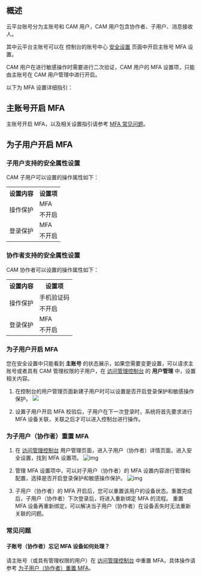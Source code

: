 ## 概述
云平台账号分为主账号和 CAM 用户，CAM 用户包含协作者、子用户、消息接收人。

其中云平台主账号可以在 控制台的账号中心 [安全设置](http://console.tce.fsphere.cn/developer/security) 页面中开启主账号 MFA 设置。

CAM 用户在进行敏感操作时需要进行二次验证，CAM 用户的 MFA 设置项，只能由主账号在 CAM 用户管理中进行开启。

以下为 MFA 设置详细指引：
## 主账号开启 MFA
主账号开启 MFA，以及相关设置指引请参考 [MFA 常见问题](http://tce.fsphere.cn/document/product/378/12036)。

## 为子用户开启 MFA

### 子用户支持的安全属性设置
CAM 子用户可以设置的操作属性如下：
<table>
<tr>
<th>设置内容</th>
<th>设置项</th>
</tr>
<tr>
<td rowspan="2">操作保护</td>
<td>MFA</td>
</tr>
<tr>
<td>不开启</td>
</tr>
<tr>
<td rowspan="2">登录保护</td>
<td>MFA</td>
</tr>
<tr>
<td>不开启</td>
</tr>
</table>

### 协作者支持的安全属性设置
CAM 协作者可以设置的操作属性如下：
<table>
<tr>
<th>设置内容</th>
<th>设置项</th>
</tr>
<tr>
<td rowspan="2">操作保护</td>
<td>手机验证码</td>
</tr>
<tr>
<td>不开启</td>
</tr>
<tr>
<td rowspan="2">登录保护</td>
<td>MFA</td>
</tr>
<tr>
<td>不开启</td>
</tr>
</table>

### 为子用户开启 MFA
您在安全设置中只能看到 **主账号** 的状态展示，如果您需要变更设置，可以请求主账号或者具有 CAM 管理权限的子用户，在 [访问管理控制台](http://console.tce.fsphere.cn/cam) 的 **用户管理** 中，设置相关内容。

1. 在控制台的用户管理页面新建子用户时可以设置是否开启登录保护和敏感操作保护。
![](http://imgcache.tce.fsphere.cn/image/main.qcloudimg.com/raw/086d82025e720830d57c2824180a8e98.png)

2. 设置子用户开启 MFA 校验后，子用户在下一次登录时，系统将首先要求进行 MFA 设备关联，关联之后才可以进入控制台进行操作。



### 为子用户（协作者）重置 MFA
1. 在 [访问管理控制台](http://console.tce.fsphere.cn/cam) 用户管理页面，进入子用户（协作者）详情页面，进入安全设置，找到 MFA 设置项。
![img](http://imgcache.tce.fsphere.cn/image/main.qcloudimg.com/raw/7e15061c3e6d8032e0e711fde84585ad.png) 
2. 管理 MFA 设置项中，可以对子用户（协作者）的 MFA 设置内容进行管理和配置，选择是否开启登录保护和敏感操作保护。
![img](http://imgcache.tce.fsphere.cn/image/main.qcloudimg.com/raw/005403ec1dc438cf3d7194c15afa53d8.png) 

3. 子用户（协作者）的 MFA 开启后，您可以重置该用户的设备状态。重置完成后，子用户（协作者）下次登录后，将进入重新绑定 MFA 的流程。
重置 MFA 设备再重新绑定，可以解决当子用户（协作者）在设备丢失时无法重新关联的问题。

### 常见问题
#### 子账号（协作者）忘记 MFA 设备如何处理？
请主账号（或具有管理权限的用户）在 [访问管理控制台](http://console.tce.fsphere.cn/cam) 中重置 MFA，具体操作请参考 [为子用户（协作者）重置 MFA](#.E4.B8.BA.E5.AD.90.E7.94.A8.E6.88.B7.EF.BC.88.E5.8D.8F.E4.BD.9C.E8.80.85.EF.BC.89.E9.87.8D.E7.BD.AE-mfa)。
